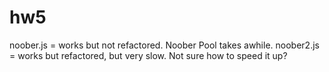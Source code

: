 # hw5
noober.js = works but not refactored. Noober Pool takes awhile.
noober2.js = works but refactored, but very slow. Not sure how to speed it up? 
